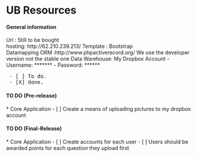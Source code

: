 UB Resources
=========

<h4>General information</h4>
Url : Still to be bought<br />
hosting: http://62.210.239.213/
Template : Bootstrap<br />
Datamapping ORM :http://www.phpactiverecord.org/ We use the developer version not the stable one
Data Warehouse: My Dropbox Account
	- Username:	*******
	- Password: 	******
	


<pre>
 - [ ] To do.
 - [X] done.
</pre>

<h4>TO DO  (Pre-release)</h4>
* Core Application
- [ ]  Create a means of uploading pictures to my dropbox account


<h4>TO DO (Final-Release)</h4>
* Core Application
- [ ] Create accounts for each user
- [ ] Users should be awarded points for each question they upload first